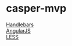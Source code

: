# casper-mvp


[Handlebars](http://handlebarsjs.com/)  
[AngularJS](https://angularjs.org/)  
[LESS](http://lesscss.org/)  

